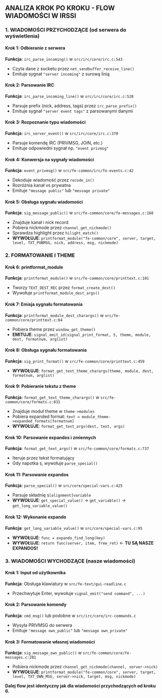 ## ANALIZA KROK PO KROKU - FLOW WIADOMOŚCI W IRSSI

### 1. WIADOMOŚCI PRZYCHODZĄCE (od serwera do wyświetlenia)

#### Krok 1: Odbieranie z serwera
**Funkcja**: `irc_parse_incoming()` w `src/irc/core/irc.c:543`
- Czyta dane z socketu przez `net_sendbuffer_receive_line()`
- Emituje sygnał `"server incoming"` z surową linią

#### Krok 2: Parsowanie IRC
**Funkcja**: `irc_parse_incoming_line()` w `src/irc/core/irc.c:528`
- Parsuje prefix (nick, address, tags) przez `irc_parse_prefix()`
- Emituje sygnał `"server event tags"` z parsowanymi danymi

#### Krok 3: Rozpoznanie typu wiadomości
**Funkcja**: `irc_server_event()` w `src/irc/core/irc.c:370`
- Parsuje komendę IRC (PRIVMSG, JOIN, etc.)
- Emituje odpowiedni sygnał np. `"event privmsg"`

#### Krok 4: Konwersja na sygnały wiadomości
**Funkcja**: `event_privmsg()` w `src/fe-common/irc/fe-events.c:42`
- Dekoduje wiadomość przez `recode_in()`
- Rozróżnia kanał vs prywatna
- Emituje `"message public"` lub `"message private"`

#### Krok 5: Obsługa sygnału wiadomości
**Funkcja**: `sig_message_public()` w `src/fe-common/core/fe-messages.c:168`
- Znajduje kanał i nick record
- Pobiera nickmode przez `channel_get_nickmode()`
- Sprawdza highlight przez `hilight_match()`
- **WYWOŁUJE**: `printformat_module("fe-common/core", server, target, level, TXT_PUBMSG, nick, address, msg, nickmode)`

### 2. FORMATOWANIE I THEME

#### Krok 6: printformat_module
**Funkcja**: `printformat_module()` w `src/fe-common/core/printtext.c:101`
- Tworzy `TEXT_DEST_REC` przez `format_create_dest()`
- Wywołuje `printformat_module_dest_args()`

#### Krok 7: Emisja sygnału formatowania
**Funkcja**: `printformat_module_dest_charargs()` w `src/fe-common/core/printtext.c:64`
- Pobiera theme przez `window_get_theme()`
- **EMITUJE**: `signal_emit_id(signal_print_format, 5, theme, module, dest, formatnum, arglist)`

#### Krok 8: Obsługa sygnału formatowania
**Funkcja**: `sig_print_format()` w `src/fe-common/core/printtext.c:459`
- **WYWOŁUJE**: `format_get_text_theme_charargs(theme, module, dest, formatnum, arglist)`

#### Krok 9: Pobieranie tekstu z theme
**Funkcja**: `format_get_text_theme_charargs()` w `src/fe-common/core/formats.c:831`
- Znajduje moduł theme w `theme->modules`
- Pobiera expanded format: `text = module_theme->expanded_formats[formatnum]`
- **WYWOŁUJE**: `format_get_text_args(dest, text, args)`

#### Krok 10: Parsowanie expandos i zmiennych
**Funkcja**: `format_get_text_args()` w `src/fe-common/core/formats.c:737`
- Iteruje przez tekst formatujący
- Gdy napotka `$`, wywołuje `parse_special()`

#### Krok 11: Parsowanie expandos
**Funkcja**: `parse_special()` w `src/core/special-vars.c:425`
- Parsuje składnię `$[alignment]variable`
- **WYWOŁUJE**: `get_special_value()` → `get_variable()` → `get_long_variable_value()`

#### Krok 12: Wykonanie expando
**Funkcja**: `get_long_variable_value()` w `src/core/special-vars.c:95`
- **WYWOŁUJE**: `func = expando_find_long(key)`
- **WYWOŁUJE**: `return func(server, item, free_ret)` ← **TU SĄ NASZE EXPANDOS!**

### 3. WIADOMOŚCI WYCHODZĄCE (nasze wiadomości)

#### Krok 1: Input od użytkownika
**Funkcja**: Obsługa klawiatury w `src/fe-text/gui-readline.c`
- Przechwytuje Enter, wywołuje `signal_emit("send command", ...)`

#### Krok 2: Parsowanie komendy
**Funkcja**: `cmd_msg()` lub podobne w `src/irc/core/irc-commands.c`
- Wysyła PRIVMSG do serwera
- Emituje `"message own_public"` lub `"message own_private"`

#### Krok 3: Formatowanie własnej wiadomości
**Funkcja**: `sig_message_own_public()` w `src/fe-common/core/fe-messages.c:281`
- Pobiera nickmode przez `channel_get_nickmode(channel, server->nick)`
- **WYWOŁUJE**: `printformat_module("fe-common/core", server, target, level, TXT_OWN_MSG, server->nick, target, msg, nickmode)`

**Dalej flow jest identyczny jak dla wiadomości przychodzących od kroku 6.**
